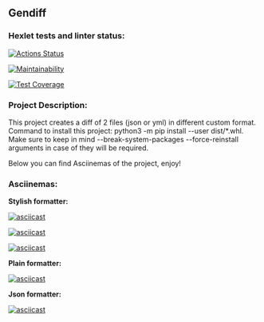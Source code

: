 ## Gendiff

### Hexlet tests and linter status:
[![Actions Status](https://github.com/NikitaVoitko/python-project-50/actions/workflows/hexlet-check.yml/badge.svg)](https://github.com/NikitaVoitko/python-project-50/actions)

[![Maintainability](https://api.codeclimate.com/v1/badges/26759fb838a7578c58a2/maintainability)](https://codeclimate.com/github/NikitaVoitko/python-project-50/maintainability)

[![Test Coverage](https://api.codeclimate.com/v1/badges/26759fb838a7578c58a2/test_coverage)](https://codeclimate.com/github/NikitaVoitko/python-project-50/test_coverage)


### Project Description:

This project creates a diff of 2 files (json or yml) in different custom format. 
Command to install this project: python3 -m pip install --user dist/*.whl. Make sure to keep in mind  --break-system-packages --force-reinstall arguments in case of they will be required.

Below you can find Asciinemas of the project, enjoy!

### Asciinemas:

**Stylish formatter:**

[![asciicast](https://asciinema.org/a/Q9oNxOyYMW9z7MSnhXmsBq0tc.svg)](https://asciinema.org/a/Q9oNxOyYMW9z7MSnhXmsBq0tc)

[![asciicast](https://asciinema.org/a/nNM8lGZQaoA9RnvGyNcGWTVZg.svg)](https://asciinema.org/a/nNM8lGZQaoA9RnvGyNcGWTVZg)

[![asciicast](https://asciinema.org/a/WVlR0BecXDxKKD6p4zofG5u8N.svg)](https://asciinema.org/a/WVlR0BecXDxKKD6p4zofG5u8N)


**Plain formatter:**

[![asciicast](https://asciinema.org/a/rCoqn5W2yTXPRK9DwAvGLPmr4.svg)](https://asciinema.org/a/rCoqn5W2yTXPRK9DwAvGLPmr4)

**Json formatter:**

[![asciicast](https://asciinema.org/a/mu1kYMyVGtuHTuBNJiL8tCgtf.svg)](https://asciinema.org/a/mu1kYMyVGtuHTuBNJiL8tCgtf)
